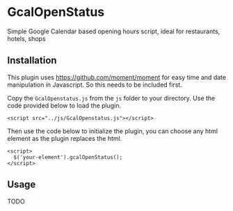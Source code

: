 # GcalOpenStatus

Simple Google Calendar based opening hours script, ideal for restaurants, hotels, shops

## Installation
This plugin uses https://github.com/moment/moment for easy time and date manipulation in Javascript. So this needs to be included first. 

Copy the `GcalOpenstatus.js` from the `js` folder to your directory. Use the code provided below to load the plugin.

    <script src="../js/GcalOpenstatus.js"></script>

Then use the code below to initialize the plugin, you can choose any html element as the plugin replaces the html.

    <script> 
      $('your-element').gcalOpenStatus(); 
    </script>

## Usage

TODO

